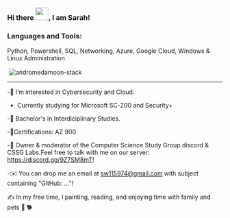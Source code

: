 
### Hi there <img src="https://raw.githubusercontent.com/MartinHeinz/MartinHeinz/master/wave.gif" width="30px">, I am Sarah!


<h3 align="left">Languages and Tools:</h3>

Python, Powershell, SQL, Networking, Azure, Google Cloud, Windows & Linux Administration

<p>&nbsp;<img align="center" src="https://github-readme-stats.vercel.app/api?username=andromedamoon-stack&show_icons=true&locale=en" alt="andromedamoon-stack" /></p>




---

-👀 I’m interested in Cybersecurity and Cloud. 

- Currently studying for Microsoft SC-200 and Security+

-🧮 Bachelor's in Interdiciplinary Studies.          

-🧮Certifications: AZ 900

-💬  Owner & moderator of the Computer Science Study Group discord & CSSG Labs.Feel free to talk with me on our server: https://discord.gg/9Z7SM8mT!

-✉️  You can drop me an email at sw115974@gmail.com with subject containing "GitHub: ..."! 

✍️  In my free time, I painting, reading, and enjoying time with family and pets 🦜 🐕


<!---
andromedamoon-stack/andromedamoon-stack is a ✨ special ✨ repository because its `README.md` (this file) appears on your GitHub profile.
You can click the Preview link to take a look at your changes.
--->
